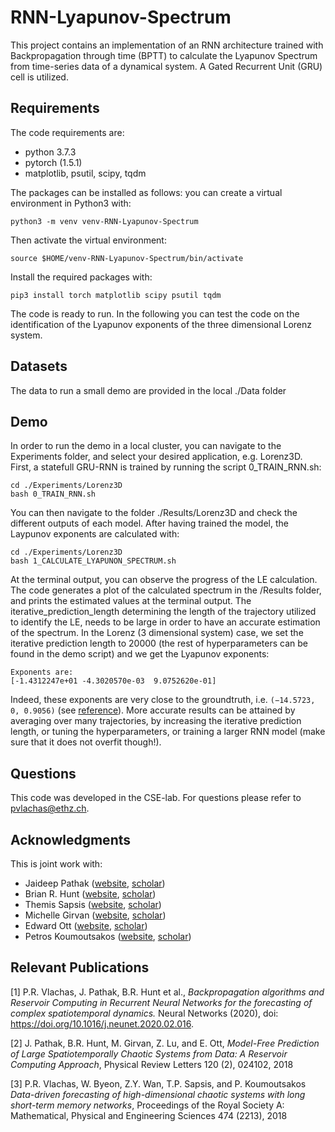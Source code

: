 # RNN-Lyapunov-Spectrum

This project contains an implementation of an RNN architecture trained with Backpropagation through time (BPTT) to calculate the Lyapunov Spectrum from time-series data of a dynamical system. A Gated Recurrent Unit (GRU) cell is utilized.


## Requirements

The code requirements are:
- python 3.7.3
- pytorch (1.5.1)
- matplotlib, psutil, scipy, tqdm

The packages can be installed as follows: you can create a virtual environment in Python3 with:
```
python3 -m venv venv-RNN-Lyapunov-Spectrum

```
Then activate the virtual environment:
```
source $HOME/venv-RNN-Lyapunov-Spectrum/bin/activate
```
Install the required packages with:
```
pip3 install torch matplotlib scipy psutil tqdm
```
The code is ready to run.
In the following you can test the code on the identification of the Lyapunov exponents of the three dimensional Lorenz system.


## Datasets

The data to run a small demo are provided in the local ./Data folder


## Demo

In order to run the demo in a local cluster, you can navigate to the Experiments folder, and select your desired application, e.g. Lorenz3D. First, a statefull GRU-RNN is trained by running the script 0_TRAIN_RNN.sh:
```
cd ./Experiments/Lorenz3D
bash 0_TRAIN_RNN.sh
```
You can then navigate to the folder ./Results/Lorenz3D and check the different outputs of each model.
After having trained the model, the Laypunov exponents are calculated with:
```
cd ./Experiments/Lorenz3D
bash 1_CALCULATE_LYAPUNON_SPECTRUM.sh
```
At the terminal output, you can observe the progress of the LE calculation.
The code generates a plot of the calculated spectrum in the /Results folder, and prints the estimated values at the terminal output.
The iterative_prediction_length determining the length of the trajectory utilized to identify the LE, needs to be large in order to have an accurate estimation of the spectrum.
In the Lorenz (3 dimensional system) case, we set the iterative prediction length to 20000 (the rest of hyperparameters can be found in the demo script) and we get the Lyapunov exponents:
```
Exponents are:
[-1.4312247e+01 -4.3020570e-03  9.0752620e-01]
```
Indeed, these exponents are very close to the groundtruth, i.e. `(−14.5723, 0, 0.9056)` (see [reference](https://aip.scitation.org/doi/10.1063/1.4927643)).
More accurate results can be attained by averaging over many trajectories, by increasing the iterative prediction length, or tuning the hyperparameters, or training a larger RNN model (make sure that it does not overfit though!).

## Questions

This code was developed in the CSE-lab.
For questions please refer to pvlachas@ethz.ch.

## Acknowledgments

This is joint work with:
- Jaideep Pathak ([website](http://physics.umd.edu/~jpathak/), [scholar](https://scholar.google.com/citations?user=cevw0gkAAAAJ&hl=en)) 
- Brian R. Hunt ([website](http://www.math.umd.edu/~bhunt/), [scholar](https://scholar.google.com/citations?user=ten7UlMAAAAJ&hl=en))
- Themis Sapsis ([website](http://sandlab.mit.edu/), [scholar](https://scholar.google.com/citations?user=QSPXIAQAAAAJ&hl=en))
- Michelle Girvan ([website](https://sites.google.com/umd.edu/networks/home), [scholar](https://scholar.google.com/citations?user=npKBI-oAAAAJ&hl=el)) 
- Edward Ott ([website](https://umdphysics.umd.edu/people/faculty/current/item/380-edott.html), [scholar](https://scholar.google.com/citations?user=z7boxkkAAAAJ&hl=en))
- Petros Koumoutsakos ([website](https://www.cse-lab.ethz.ch/member/petros-koumoutsakos/), [scholar](https://scholar.google.ch/citations?user=IaDP3mkAAAAJ&hl=el&oi=ao)) 

## Relevant Publications

[1] P.R. Vlachas, J. Pathak, B.R. Hunt et al., *Backpropagation algorithms and
Reservoir Computing in Recurrent Neural Networks for the forecasting of complex spatiotemporal
dynamics.* Neural Networks (2020), doi: https://doi.org/10.1016/j.neunet.2020.02.016.

[2] J. Pathak, B.R. Hunt, M. Girvan, Z. Lu, and E. Ott, *Model-Free Prediction of Large Spatiotemporally Chaotic Systems from Data: A Reservoir Computing Approach*, Physical Review Letters 120 (2), 024102, 2018

[3] P.R. Vlachas, W. Byeon, Z.Y. Wan, T.P. Sapsis, and P. Koumoutsakos *Data-driven forecasting of high-dimensional chaotic systems with long short-term memory networks*, 
Proceedings of the Royal Society A: Mathematical, Physical and Engineering Sciences 474 (2213), 2018
